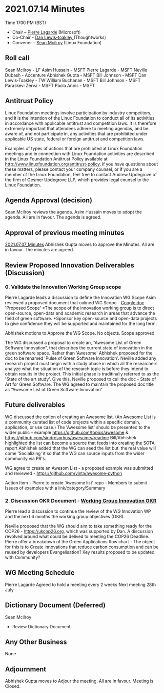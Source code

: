 # 2021.07.14 Minutes
Time 1700 PM (BST)

- Chair – [Pierre Lagarde](https://www.linkedin.com/in/pierlag/) (Microsoft) 
- Co-Chair - [Dan Lewis-toakley ](https://www.linkedin.com/in/danlewistoakley/) (Thoughtworks)
- Convener – [Sean Mcilroy](https://www.linkedin.com/in/sean-mcilroy-bb3b5548/) (Linux Foundation)
  
## Roll call 
Sean Mcilroy - LF
Asim Hussain - MSFT
Pierre Lagarde - MSFT
Neville Dubash - Accenture
Abhishek Gupta - MSFT
Bill Johnson - MSFT
Dan Lewis-Toakley - TW
William Buchanan - MSFT
Bill Johnson - MSFT
Paraskevi Zerva - MSFT
Paola Annis - MSFT

  
## Antitrust Policy
Linux Foundation meetings involve participation by industry competitors, and it is the intention of the Linux Foundation to conduct 
all of its activities in accordance with applicable antitrust and competition laws. 
It is therefore extremely important that attendees adhere to meeting agendas, and be aware of, and not participate in, any activities 
that are prohibited under applicable US state, federal or foreign antitrust and competition laws.

Examples of types of actions that are prohibited at Linux Foundation meetings and in connection with Linux Foundation activities are 
described in the Linux Foundation Antitrust Policy available at http://www.linuxfoundation.org/antitrust-policy. 
If you have questions about these matters, please contact your company counsel, or if you are a member of the Linux Foundation, 
feel free to contact Andrew Updegrove of the firm of Gesmer Updegrove LLP, which provides legal counsel to the Linux Foundation.
  
## Agenda Approval (decision) 
Sean Mcilroy reviews the agenda. Asim Hussain moves to adopt the agenda. All are in favour. The agenda is agreed.
  
## Approval of previous meeting minutes
[2021.07.07_Minutes](https://github.com/Green-Software-Foundation/innovation_wg/blob/main/Agenda_Minutes/20210707_minutes.md)
Abhishek Gupta moves to approve the Minutes. All are in favour. The minutes are agreed.
 
## Review Proposed Innovation Deliverables (Discussion)

### 0. Validate the Innovation Working Group scope
Pierre Lagarde leads a discussion to define the Innovation WG Scope 
Asim reviewed a proposed document that oulined WG Scope - [Google doc](https://docs.google.com/document/d/1Aqb-pm-mFKdm4DzAZv3LNoDIsZW9cCZhUYxOWjJV7rY/edit)
'Proposed Scope' 
*The scope of the innovation working group is to direct open-source, open-data and academic research in areas that advance the field of green software. 
*Sponsor key open-source and open-data projects to give confidence they will be supported and maintained for the long term.

Abhishek motions to Approve the WG Scope. No objects. Scope approved


The WG discussed a proposal to create an, “Awesome List of Green Software Innovation”, that describes the current state of innovation in the green software space.
Rather than 'Awesome' Abhishek proposed for the doc to be renamed 'Pulse of Green Software Innovation'. Neville added any research project must begin with a study phase
in which all the researchers analyze what the situation of the research topic is before they intend to obtain results in the project. This initial phase is traditinally referred to as the 'State of the art study'.
Give this, Neville proposed to call the doc - State of Art for Green Software. The WG agreed to maintain the proposed doc title as “Awesome List of Green Software Innovation”

## Future deliverables

WG discussed the option of creating an Awesome list. (An Awesome List is a community curated list of code projects within a specific domain, application, or use case.) The 'Awesome list' should be presented to the wider public - example https://github.com/topics/awesome & https://github.com/sindresorhus/awesome#readme
Bill/Abhishek highlighted the list can become a source that feeds into creating the SOTA report
Abhishek added that the WG can seed the list but. the real value will come 'Socializing' it so that the WG can source inputs from the wider community via PR's.

WG agree to create an Awesom List - a proposed example was submitted and reviewed - https://github.com/vinta/awesome-python

Action Item - Pierre to create 'Awesome list' repo
            - Members to submit Issues of examples with a link/category/Summary 

### 2. Discussion OKR Document - [Working Group Innovation OKR](https://docs.google.com/document/d/1RMIsw2naKvW8Vbpc91kghr-mG39_9c5f/edit)
Pierre lead a discussion to continue the review of the WG Innovation WP and the next 6 months the working group objectives (OKR).

Neville proposed that the WG should aim to take something ready for the COP26 - https://ukcop26.org, which was supported by Dan. 
A discussion revolved around what could be delived to meeting the COP26 Deadline. Pierre offer a breakdown of the Green Applications flow chart - The object for this is to Create innovations that reduce carbon consumption and can be reused by developers
Evangelisation? Key results proposed to be updated with Community? 


## WG Meeting Schedule
Pierre Lagarde
Agreed to hold a meeting every 2 weeks
Next meeting 28th July

## Dictionary Document (Deferred)
Sean Mcilroy
- Review Dictionary Document 

## Any Other Business
None

## Adjournment
Abhishek Gupta moves to Adjour the meeting. All are in favour. Meeting is Closed.



